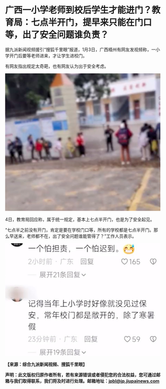 # 广西一小学老师到校后学生才能进门？教育局：七点半开门，提早来只能在门口等，出了安全问题谁负责？

据九派新闻视频援引“搜狐千里眼”报道，1月3日，广西梧州有网友发视频称，一小学开门后要等老师进来，才让学生进校门。

有网友指出规定太奇葩，也有网友认为出于安全考虑。

![2dfad43316970aaecfbc8238c8d2f54d.jpg](https://raw.githubusercontent.com/qqhsx/qqnews_image/main/2024/01/04/广西一小学老师到校后学生才能进门？教育局：七点半开门，提早来只能在门口等，出了安全问题谁负责？/2dfad43316970aaecfbc8238c8d2f54d.jpg)

4日，教育局回应称，属于统一规定，基本上七点半开门，也是为了安全起见。

“七点半之前没有开门，肯定是要在学校门口等，所有的学校都是七点半开门。那么早送来，老师都不在，出了安全问题谁能管得了？”工作人员表示。

![f44d156c2a1f55cb7178e889b7b8b299.jpg](https://raw.githubusercontent.com/qqhsx/qqnews_image/main/2024/01/04/广西一小学老师到校后学生才能进门？教育局：七点半开门，提早来只能在门口等，出了安全问题谁负责？/f44d156c2a1f55cb7178e889b7b8b299.jpg)

**【来源：综合九派新闻视频、搜狐千里眼】**

**声明：此文版权归原作者所有，若有来源错误或者侵犯您的合法权益，您可通过邮箱与我们取得联系，我们将及时进行处理。邮箱地址：jpbl@jp.jiupainews.com**

